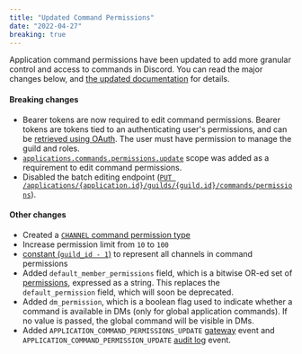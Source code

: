 ```yaml
---
title: "Updated Command Permissions"
date: "2022-04-27"
breaking: true
---
```


Application command permissions have been updated to add more granular control and access to commands in Discord. You can read the major changes below, and [the updated documentation](/docs/interactions/application-commands#permissions) for details.

#### Breaking changes

* Bearer tokens are now required to edit command permissions. Bearer tokens are tokens tied to an authenticating user's permissions, and can be [retrieved using OAuth](/docs/topics/oauth2). The user must have permission to manage the guild and roles.
* [`applications.commands.permissions.update`](/docs/topics/oauth2#shared-resources-oauth2-scopes) scope was added as a requirement to edit command permissions.
* Disabled the batch editing endpoint ([`PUT /applications/{application.id}/guilds/{guild.id}/commands/permissions`](/docs/interactions/application-commands#batch-edit-application-command-permissions)).

#### Other changes

* Created a [`CHANNEL` command permission type](/docs/interactions/application-commands#application-command-permissions-object-application-command-permission-type)
* Increase permission limit from `10` to `100`
* [constant (`guild_id - 1`)](/docs/interactions/application-commands#application-command-permissions-object-application-command-permissions-constants) to represent all channels in command permissions
* Added `default_member_permissions` field, which is a bitwise OR-ed set of [permissions](/docs/topics/permissions#permissions-bitwise-permission-flags), expressed as a string. This replaces the `default_permission` field, which will soon be deprecated.
* Added `dm_permission`, which is a boolean flag used to indicate whether a command is available in DMs (only for global application commands). If no value is passed, the global command will be visible in DMs.
* Added `APPLICATION_COMMAND_PERMISSIONS_UPDATE` [gateway](/docs/events/gateway-events#application-command-permissions-update) event and `APPLICATION_COMMAND_PERMISSION_UPDATE` [audit log](/docs/resources/audit-log) event.
